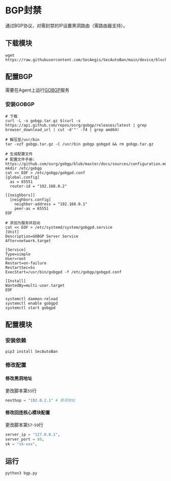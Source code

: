 # BGP封禁

通过BGP协议，对需封禁的IP设置黑洞路由（需路由器支持）。

## 下载模块

```
wget https://raw.githubusercontent.com/SecAegis/SecAutoBan/main/device/block/bgp/bgp.py
```

## 配置BGP

需要在Agent上运行[GOBGP](https://github.com/osrg/gobgp)服务

### 安装GOBGP

```shell
# 下载
curl -L -o gobgp.tar.gz $(curl -s https://api.github.com/repos/osrg/gobgp/releases/latest | grep browser_download_url | cut -d'"' -f4 | grep amd64)

# 解压至/usr/bin
tar -xzf gobgp.tar.gz -C /usr/bin gobgp gobgpd && rm gobgp.tar.gz

# 生成配置文件
# 配置文件手册: https://github.com/osrg/gobgp/blob/master/docs/sources/configuration.md
mkdir /etc/gobgp
cat << EOF > /etc/gobgp/gobgpd.conf
[global.config]
  as = 65551
  router-id = "192.168.0.2"

[[neighbors]]
  [neighbors.config]
    neighbor-address = "192.168.0.1"
    peer-as = 65551
EOF

# 添加为服务并启动
cat << EOF > /etc/systemd/system/gobgpd.service
[Unit]
Description=GOBGP Server Service
After=network.target

[Service]
Type=simple
User=root
Restart=on-failure
RestartSec=5s
ExecStart=/usr/bin/gobgpd -f /etc/gobgp/gobgpd.conf

[Install]
WantedBy=multi-user.target
EOF

systemctl daemon-reload
systemctl enable gobgpd
systemctl start gobgpd
```

## 配置模块

### 安装依赖

```
pip3 install SecAutoBan
```

### 修改配置

#### 修改黑洞地址

更改脚本第`55`行

```python
nexthop = "192.0.2.1" # 黑洞地址
```

#### 修改回连核心模块配置

更改脚本第`57`-`59`行

```python
server_ip = "127.0.0.1",
server_port = 80,
sk = "sk-xxx",
```

## 运行

```shell
python3 bgp.py
```
